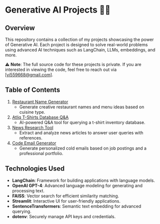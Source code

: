 # Generative AI Projects 🧠✨

## Overview
This repository contains a collection of my projects showcasing the power of Generative AI. Each project is designed to solve real-world problems using advanced AI techniques such as LangChain, LLMs, embeddings, and more.

⚠️ **Note**: The full source code for these  projects is private. If you are interested in viewing the code, feel free to reach out via [yi559668@gmail.com].

## Table of Contents
1. [Restaurant Name Generator](./RestaurantNameGenerator)
   - Generate creative restaurant names and menu ideas based on cuisine type.
2. [Atliq T-Shirts Database Q&A](./Q_and_A_Tool_In_Retail_Domain)
   - AI-powered Q&A tool for querying a t-shirt inventory database.
3. [News Research Tool](./News_Research_Tool)
   - Extract and analyze news articles to answer user queries with references.
4. [Code Email Generator](./Code_Email_Generator)
   - Generate personalized cold emails based on job postings and a professional portfolio.

## Technologies Used
- **LangChain**: Framework for building applications with language models.
- **OpenAI GPT-4**: Advanced language modeling for generating and processing text.
- **FAISS**: Vector search for efficient similarity matching.
- **Streamlit**: Interactive UI for user-friendly applications.
- **SentenceTransformers**: Semantic text embedding for advanced querying.
- **dotenv**: Securely manage API keys and credentials.
